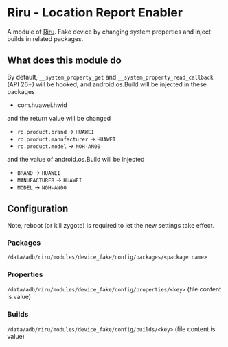 # Riru - Location Report Enabler

A module of [Riru](https://github.com/RikkaApps/Riru). Fake device by changing system properties and inject builds in related packages.

## What does this module do

By default, `__system_property_get` and `__system_property_read_callback` (API 26+) will be hooked, and android.os.Build will be injected in these packages

* com.huawei.hwid


and the return value will be changed

* `ro.product.brand` -> `HUAWEI`
* `ro.product.manufacturer` -> `HUAWEI`
* `ro.product.model` -> `NOH-AN00`

and the value of android.os.Build will be injected

* `BRAND` -> `HUAWEI`
* `MANUFACTURER` -> `HUAWEI`
* `MODEL` -> `NOH-AN00`


## Configuration

Note, reboot (or kill zygote) is required to let the new settings take effect.

### Packages

`/data/adb/riru/modules/device_fake/config/packages/<package name>`

### Properties

`/data/adb/riru/modules/device_fake/config/properties/<key>` (file content is value)

### Builds

`/data/adb/riru/modules/device_fake/config/builds/<key>` (file content is value)
